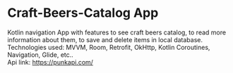  # Craft-Beers-Catalog App
Kotlin navigation App with features to see craft beers catalog, to read more information about them, to save and delete items in local database.<br/>
Technologies used: MVVM, Room, Retrofit, OkHttp, Kotlin Coroutines, Navigation, Glide, etc..<br/>
Api link: https://punkapi.com/
